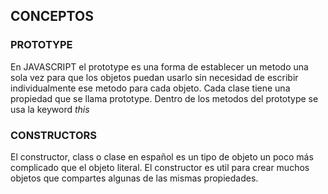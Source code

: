 
## CONCEPTOS

### PROTOTYPE

En JAVASCRIPT  el prototype es una forma de establecer un metodo una sola vez para que los objetos puedan usarlo sin necesidad de escribir individualmente ese metodo para cada objeto. Cada clase tiene una propiedad que se llama prototype. Dentro de los metodos del prototype se usa la keyword *this* 



### CONSTRUCTORS

El constructor, class o clase en español es un tipo de objeto un poco más complicado que el objeto literal. El constructor es util para crear muchos objetos que compartes algunas de las mismas propiedades.



